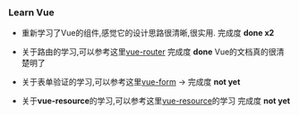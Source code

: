 ### Learn Vue
+ 重新学习了Vue的组件,感觉它的设计思路很清晰,很实用. 完成度 **done x2**

+ 关于路由的学习,可以参考这里[vue-router](http://router.vuejs.org/zh-cn/index.html) 完成度 **done**
  Vue的文档真的很清楚明了
  
+ 关于表单验证的学习,可以参考这里[vue-form](https://github.com/fergaldoyle/vue-form) -> 完成度 **not yet**
  
+ 关于**vue-resource**的学习,可以参考这里[vue-resource](https://github.com/vuejs/vue-resource)的学习 完成度 **not yet**

